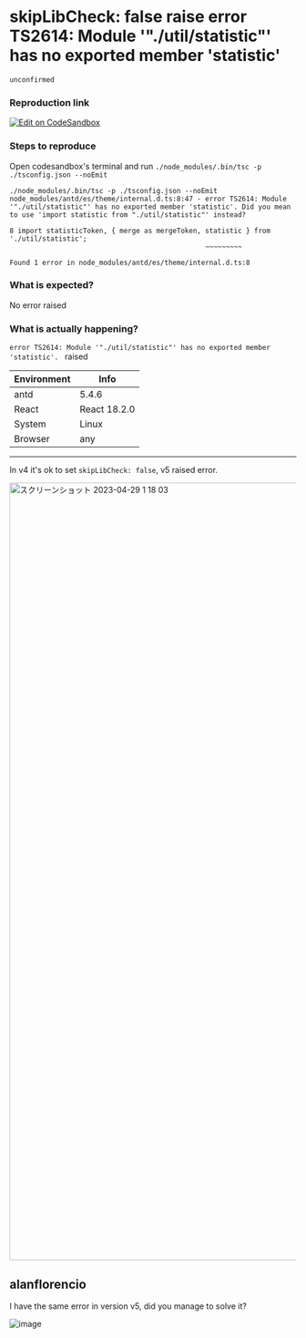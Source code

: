 # skipLibCheck: false raise error TS2614: Module '"./util/statistic"' has no exported member 'statistic'

`unconfirmed`

### Reproduction link

[![Edit on CodeSandbox](https://codesandbox.io/static/img/play-codesandbox.svg)](https://codesandbox.io/p/sandbox/cocky-snowflake-ct4q9y)

### Steps to reproduce

Open codesandbox's terminal and run `./node_modules/.bin/tsc -p ./tsconfig.json --noEmit`

```
./node_modules/.bin/tsc -p ./tsconfig.json --noEmit
node_modules/antd/es/theme/internal.d.ts:8:47 - error TS2614: Module '"./util/statistic"' has no exported member 'statistic'. Did you mean to use 'import statistic from "./util/statistic"' instead?

8 import statisticToken, { merge as mergeToken, statistic } from './util/statistic';
                                                ~~~~~~~~~

Found 1 error in node_modules/antd/es/theme/internal.d.ts:8
```

### What is expected?

No error raised

### What is actually happening?

`error TS2614: Module '"./util/statistic"' has no exported member 'statistic'. ` raised

| Environment | Info         |
| ----------- | ------------ |
| antd        | 5.4.6        |
| React       | React 18.2.0 |
| System      | Linux        |
| Browser     | any          |

---

In v4 it's ok to set `skipLibCheck: false`, v5 raised error.

<img width="1365" alt="スクリーンショット 2023-04-29 1 18 03" src="https://user-images.githubusercontent.com/56591/235200732-2617e5e0-fe87-48cf-8ff9-c22f80a5feec.png">

<!-- generated by ant-design-issue-helper. DO NOT REMOVE -->

## alanflorencio

I have the same error in version v5, did you manage to solve it?

![image](https://user-images.githubusercontent.com/59314788/235681900-ef429c3c-89d8-4aa4-b0b5-1129545ece49.png)
